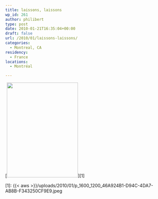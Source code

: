 ```yaml
---
title: laissons, laissons
wp_id: 261
author: philibert
type: post
date: 2010-01-21T16:35:04+00:00
draft: false
url: /2010/01/laissons-laissons/
categories:
  - Montreal, CA
residency:
  - France
locations:
  - Montréal

---
```

[<img src="{{< aws >}}/uploads/2010/01/p_1600_1200_46A924B1-D94C-4DA7-AB8B-F343250CF9E9.jpeg" alt="" width="225" height="300" class="alignnone size-full wp-image-364" />][1]

 [1]: {{< aws >}}/uploads/2010/01/p_1600_1200_46A924B1-D94C-4DA7-AB8B-F343250CF9E9.jpeg